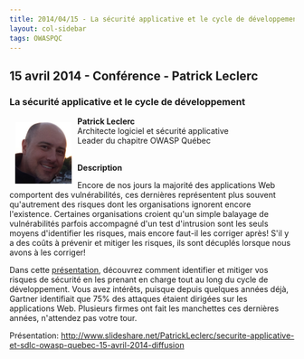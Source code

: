 ```yaml
---
title: 2014/04/15 - La sécurité applicative et le cycle de développement
layout: col-sidebar
tags: OWASPQC
---
```


## 15 avril 2014 - Conférence - Patrick Leclerc

### La sécurité applicative et le cycle de développement

<img align="left" style="padding: 10px;" width="100px" src="../../assets/images/200px-100px-PatrickLeclerc.png" /> 

**Patrick Leclerc**
<br>Architecte logiciel et sécurité applicative
<br>Leader du chapitre OWASP Québec
<br><br>

**Description**

Encore de nos jours la majorité des applications Web comportent des
vulnérabilités, ces dernières représentent plus souvent qu'autrement
des risques dont les organisations ignorent encore l'existence.
Certaines organisations croient qu'un simple balayage de vulnérabilités
parfois accompagné d'un test d'intrusion sont les seuls moyens
d'identifier les risques, mais encore faut-il les corriger après\! S'il
y a des coûts à prévenir et mitiger les risques, ils sont décuplés
lorsque nous avons à les corriger\!

Dans cette
[présentation](http://www.slideshare.net/PatrickLeclerc/securite-applicative-et-sdlc-owasp-quebec-15-avril-2014-diffusion),
découvrez comment identifier et mitiger vos risques de sécurité en les
prenant en charge tout au long du cycle de développement. Vous avez
intérêts, puisque depuis quelques années déjà, Gartner identifiait que
75% des attaques étaient dirigées sur les applications Web. Plusieurs
firmes ont fait les manchettes ces dernières années, n'attendez pas
votre tour.

Présentation:
<http://www.slideshare.net/PatrickLeclerc/securite-applicative-et-sdlc-owasp-quebec-15-avril-2014-diffusion>
